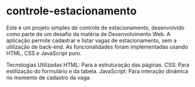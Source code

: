 # controle-estacionamento

Este é um projeto simples de controle de estacionamento, desenvolvido como parte de um desafio da matéria de Desenvolvimento Web. A aplicação permite cadastrar e listar vagas de estacionamento, sem a utilização de back-end. As funcionalidades foram implementadas usando HTML, CSS e JavaScript puro.

Tecnologias Utilizadas
HTML: Para a estruturação das páginas.
CSS: Para estilização do formulário e da tabela.
JavaScript: Para interação dinâmica no momento de cadastro da vaga.
